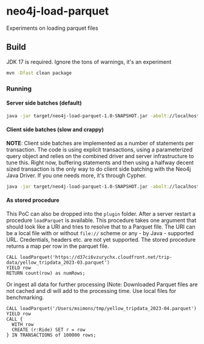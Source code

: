 # neo4j-load-parquet

Experiments on loading parquet files

## Build

JDK 17 is required.
Ignore the tons of warnings, it's an experiment

```bash
mvn -Dfast clean package
```

### Running

#### Server side batches (default)

```bash
java -jar target/neo4j-load-parquet-1.0-SNAPSHOT.jar -abolt://localhost:7687 -uneo4j -pverysecret --label=Test ~/tmp/yellow_tripdata_2023-04.parquet
```

#### Client side batches (slow and crappy)

**NOTE**: Client side batches are implemented as a number of statements per transaction. The code is using explicit transactions, using a parameterized query object and relies on the combined driver and server infrastructure to tune this. Right now, buffering statements and then using a halfway decent sized transaction is the only way to do client side batching with the Neo4j Java Driver. If you one needs more, it's through Cypher.  

```bash
java -jar target/neo4j-load-parquet-1.0-SNAPSHOT.jar -abolt://localhost:7687 -uneo4j -pverysecret --mode=CLIENT_SIDE_BATCHING --batch-size=100 --label=Test2 ~/tmp/yellow_tripdata_2023-04.parquet
```

#### As stored procedure

This PoC can also be dropped into the `plugin` folder.
After a server restart a procedure `loadParquet` is available. 
This procedure takes one argument that should look like a URI and tries to resolve that to a Parquet file.
The URI can be a local file with or without `file://` scheme or any - by Java - supported URL. Credentials, headers etc. are not yet supported.
The stored procedure returns a map per row in the parquet file.

```cypher
CALL loadParquet('https://d37ci6vzurychx.cloudfront.net/trip-data/yellow_tripdata_2023-03.parquet') 
YIELD row 
RETURN count(row) as numRows;
```

Or ingest all data for further processing (Note: Downloaded Parquet files are not cached and dl will add to the processing time. Use local files for benchmarking.

```cypher
CALL loadParquet('/Users/msimons/tmp/yellow_tripdata_2023-04.parquet') 
YIELD row 
CALL {
  WITH row 
  CREATE (r:Ride) SET r = row
} IN TRANSACTIONS of 100000 rows;
```
